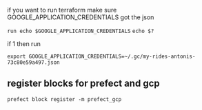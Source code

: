 if you want to run terraform make sure GOOGLE_APPLICATION_CREDENTIALS got the json

`run echo $GOOGLE_APPLICATION_CREDENTIALS`
`echo $?`

if 1 then run

`export GOOGLE_APPLICATION_CREDENTIALS=~/.gc/my-rides-antonis-73c80e59a497.json`



## register blocks for prefect and gcp

`prefect block register -m prefect_gcp`



